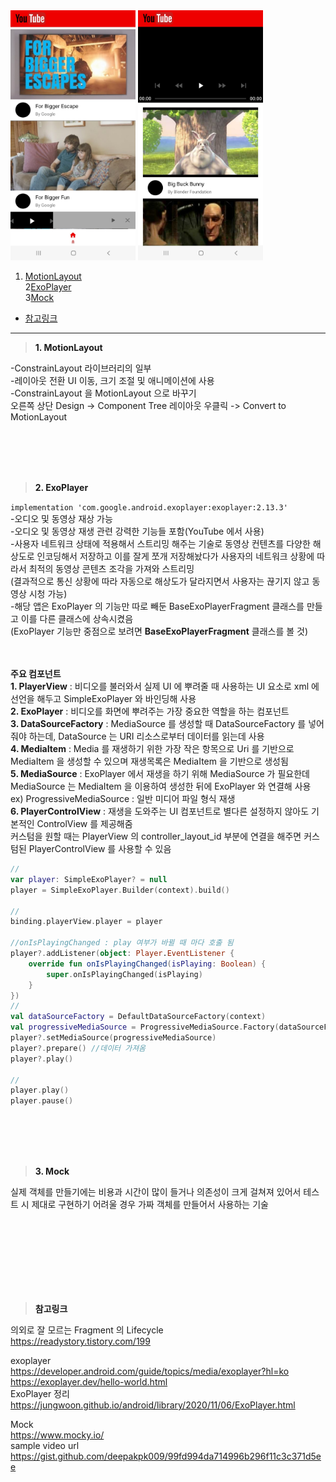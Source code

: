 <img src="https://github.com/HYUNJUNEPARK/ImageRepository/blob/master/UpperIntermediateApp/Youtube1.jpg"  width="200" height="400"/>
<img src="https://github.com/HYUNJUNEPARK/ImageRepository/blob/master/UpperIntermediateApp/Youtube2.jpg"  width="200" height="400"/>

1. <a href = "#content1">MotionLayout</a></br>
2<a href = "#content2">ExoPlayer</a></br>
3<a href = "#content3">Mock</a></br>
* <a href = "#ref">참고링크</a>
---
><a id = "content1">**1. MotionLayout**</a></br>

-ConstrainLayout 라이브러리의 일부</br>
-레이아웃 전환 UI 이동, 크기 조절 및 애니메이션에 사용</br>
-ConstrainLayout 을 MotionLayout 으로 바꾸기</br>
오른쪽 상단 Design -> Component Tree 레이아웃 우클릭 -> Convert to MotionLayout</br>


<br></br>
<br></br>

><a id = "content2">**2. ExoPlayer**</a></br>


`implementation 'com.google.android.exoplayer:exoplayer:2.13.3'`</br>
-오디오 및 동영상 재상 가능</br>
-오디오 및 동영상 재생 관련 강력한 기능들 포함(YouTube 에서 사용)</br>
-사용자 네트워크 상태에 적용해서 스트리밍 해주는 기술로 동영상 컨텐츠를 다양한 해상도로 인코딩해서 저장하고 이를 잘게 쪼개 저장해놨다가 사용자의 네트워크 상황에 따라서 최적의 동영상 콘텐츠 조각을 가져와 스트리밍</br>
(결과적으로 통신 상황에 따라 자동으로 해상도가 달라지면서 사용자는 끊기지 않고 동영상 시청 가능)</br>
-해당 앱은 ExoPlayer 의 기능만 따로 빼둔 BaseExoPlayerFragment 클래스를 만들고 이를 다른 클래스에 상속시켰음</br>
(ExoPlayer 기능만 중점으로 보려면 **BaseExoPlayerFragment** 클래스를 볼 것)</br>


<br></br>
**주요 컴포넌트**</br>
**1. PlayerView** : 비디오를 불러와서 실제 UI 에 뿌려줄 때 사용하는 UI 요소로 xml 에 선언을 해두고 SimpleExoPlayer 와 바인딩해 사용</br>
**2. ExoPlayer** : 비디오를 화면에 뿌려주는 가장 중요한 역할을 하는 컴포넌트</br>
**3. DataSourceFactory** : MediaSource 를 생성할 때 DataSourceFactory 를 넣어줘야 하는데, DataSource 는 URI 리소스로부터 데이터를 읽는데 사용</br>
**4. MediaItem** : Media 를 재생하기 위한 가장 작은 항목으로  Uri 를 기반으로 MediaItem 을 생성할 수 있으며 재생목록은  MediaItem 을 기반으로 생성됨</br>
**5. MediaSource** : ExoPlayer 에서 재생을 하기 위해 MediaSource 가 필요한데 MediaSource 는 MediaItem 을 이용하여 생성한 뒤에 ExoPlayer 와 연결해 사용 ex) ProgressiveMediaSource : 일반 미디어 파일 형식 재생</br>
**6. PlayerControlView** : 재생을 도와주는 UI 컴포넌트로 별다른 설정하지 않아도 기본적인 ControlView 를 제공해줌</br>
커스텀을 원할 때는 PlayerView 의 controller_layout_id 부분에 연결을 해주면 커스텀된 PlayerControlView 를 사용할 수 있음</br>


```kotlin
//
var player: SimpleExoPlayer? = null
player = SimpleExoPlayer.Builder(context).build()

//
binding.playerView.player = player

//onIsPlayingChanged : play 여부가 바뀔 때 마다 호출 됨
player?.addListener(object: Player.EventListener {
    override fun onIsPlayingChanged(isPlaying: Boolean) {
        super.onIsPlayingChanged(isPlaying)
    }
})
//
val dataSourceFactory = DefaultDataSourceFactory(context)
val progressiveMediaSource = ProgressiveMediaSource.Factory(dataSourceFactory).createMediaSource(MediaItem.fromUri(Uri.parse(url)))
player?.setMediaSource(progressiveMediaSource)
player?.prepare() //데이터 가져옴
player?.play()

//
player.play()
player.pause()
```

<br></br>
<br></br>

><a id = "content3">**3. Mock**</a></br>

실제 객체를 만들기에는 비용과 시간이 많이 들거나 의존성이 크게 걸쳐져 있어서 테스트 시 제대로 구현하기 어려울 경우 가짜 객체를 만들어서 사용하는 기술</br>


<br></br>
<br></br>
---

><a id = "ref">**참고링크**</a></br>

의외로 잘 모르는 Fragment 의 Lifecycle</br>
https://readystory.tistory.com/199</br>

exoplayer</br>
https://developer.android.com/guide/topics/media/exoplayer?hl=ko</br>
https://exoplayer.dev/hello-world.html</br>
ExoPlayer 정리</br>
https://jungwoon.github.io/android/library/2020/11/06/ExoPlayer.html</br>

Mock</br>
https://www.mocky.io/</br>
sample video url</br>
https://gist.github.com/deepakpk009/99fd994da714996b296f11c3c371d5ee</br>